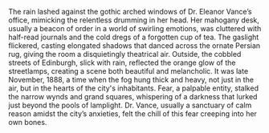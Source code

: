 The rain lashed against the gothic arched windows of Dr. Eleanor Vance’s office, mimicking the relentless drumming in her head.  Her mahogany desk, usually a beacon of order in a world of swirling emotions, was cluttered with half-read journals and the cold dregs of a forgotten cup of tea.  The gaslight flickered, casting elongated shadows that danced across the ornate Persian rug, giving the room a disquietingly theatrical air.  Outside, the cobbled streets of Edinburgh, slick with rain, reflected the orange glow of the streetlamps, creating a scene both beautiful and melancholic. It was late November, 1888, a time when the fog hung thick and heavy, not just in the air, but in the hearts of the city's inhabitants.  Fear, a palpable entity, stalked the narrow wynds and grand squares, whispering of a darkness that lurked just beyond the pools of lamplight.  Dr. Vance, usually a sanctuary of calm reason amidst the city’s anxieties, felt the chill of this fear creeping into her own bones.
